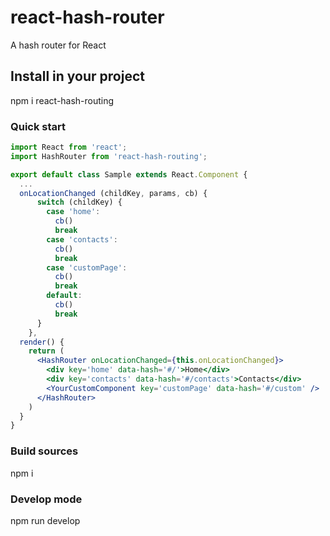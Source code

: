 # react-hash-router
A hash router for React

## Install in your project
npm i react-hash-routing

### Quick start
```jsx
import React from 'react';
import HashRouter from 'react-hash-routing';

export default class Sample extends React.Component {
  ...
  onLocationChanged (childKey, params, cb) {
      switch (childKey) {
        case 'home':
          cb()
          break
        case 'contacts':
          cb()
          break
        case 'customPage':
          cb()
          break
        default:
          cb()
          break
      }
    },
  render() {
    return (
      <HashRouter onLocationChanged={this.onLocationChanged}>
      	<div key='home' data-hash='#/'>Home</div>
      	<div key='contacts' data-hash='#/contacts'>Contacts</div>
      	<YourCustomComponent key='customPage' data-hash='#/custom' />
      </HashRouter>
    )
  }
}
```

### Build sources
npm i

### Develop mode
npm run develop